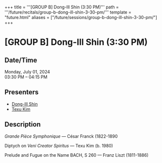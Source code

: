 +++
title = '''[GROUP B] Dong-Ill Shin (3:30 PM)'''
path = '''/future/recitals/group-b-dong-ill-shin-3-30-pm/'''
template = "future.html"
aliases = ["/future/sessions/group-b-dong-ill-shin-3-30-pm/"]
+++

<h1>[GROUP B] Dong-Ill Shin (3:30 PM)</h1>

<h2>Date/Time</h2>
<p>Monday, July 01, 2024<br>
03:30 PM – 04:15 PM</p>
<h2>Presenters</h2>
<ul>
<li><a href="/future/performers/dong-ill-shin/">Dong-Ill Shin</a></li>
<li><a href="/future/composers/texu-kim/">Texu Kim</a></li>
</ul>
<h2>Description</h2>

<div class="ag87-crtemvc-hsbk"><div class="css-vsf5of"><p class="carina-rte-public-DraftStyleDefault-block"><span style="font-style: italic;">Grande Pièce Symphonique</span> — César Franck (1822-1890</p><p class="carina-rte-public-DraftStyleDefault-block">Diptych on <span style="font-style: italic;">Veni Creator Spiritus</span> — Texu Kim (b. 1980)</p><p class="carina-rte-public-DraftStyleDefault-block">Prelude and Fugue on the Name BACH, S 260 — Franz Liszt (1811-1886)</p></div></div>


